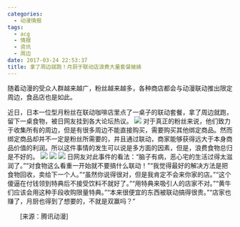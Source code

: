 ```yaml
---
categories:
  - 动漫情报
tags:
  - acg
  - 情报
  - 资讯
  - 周边
date: 2017-03-24 22:53:37
title: 拿了周边就跑！月厨于联动店浪费大量套餐被婊
---
```

随着动漫的受众人群越来越广，粉丝越来越多，各种商店都会与动漫联动推出限定周边，食品店也是如此。
<!-- more -->
近日，日本一位型月粉丝在联动咖啡店里点了一桌子的联动套餐，拿了周边就跑，留下一桌食物，被日网友挂到各大论坛热议。
![](http://n.sinaimg.cn/comic/crawl/20170324/qW8f-fyctevp7270106.jpg)
对于真正的粉丝来说，他们致力于收集所有的周边，但是有很多周边不能直接购买，需要购买其他绑定商品。然而绑定商品却并不一定是粉丝所需要的，并且通过联动，商家能够获得远大于本身商品价值的利润。所以这件事情的发生可以说是多方面的因素，但是，浪费食物总归是不好的。
![](http://n.sinaimg.cn/comic/crawl/20170324/LLf8-fyctevp7270110.jpg)
![](http://n.sinaimg.cn/comic/crawl/20170324/jFUe-fyctevp7270116.jpg)
![](http://n.sinaimg.cn/comic/crawl/20170324/hJiL-fyctevp7270121.jpg)
日网友对此事件的看法：“脑子有病，恶心宅的生活过得太滋润了。”“对食物这么看重一开始就不要搞什么联动！”“我觉得最好的解决方法是把食物回收，卖给下一个人。”“虽然你说得很对，但是我肯定不会来你家的店。”“这个傻逼在付钱领到特典后不接受饮料不就好了。”“用特典来吸引人的店家不对。”“黄牛们应该会用这种手段收购限量特典。”“本来很便宜的东西被联动搞得很贵。”“店家也赚了，月厨也得到了想要的，不就是双赢吗？”

　　[来源：腾讯动漫]